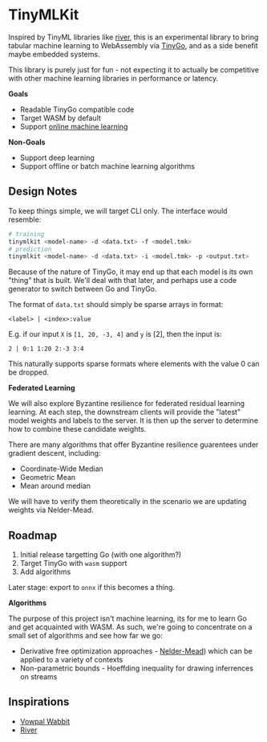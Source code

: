 # TinyMLKit

Inspired by TinyML libraries like [river](https://github.com/online-ml/river), this is an experimental library to bring tabular machine learning to WebAssembly via [TinyGo](tinygo.org/), and as a side benefit maybe embedded systems.

This library is purely just for fun - not expecting it to actually be competitive with other machine learning libraries in performance or latency.

**Goals**

- Readable TinyGo compatible code
- Target WASM by default
- Support [online machine learning](https://www.wikiwand.com/en/Online_machine_learning)

**Non-Goals**

- Support deep learning
- Support offline or batch machine learning algorithms

## Design Notes

To keep things simple, we will target CLI only. The interface would resemble:

```sh
# training
tinymlkit <model-name> -d <data.txt> -f <model.tmk>
# prediction
tinymlkit <model-name> -d <data.txt> -i <model.tmk> -p <output.txt>
``` 

Because of the nature of TinyGo, it may end up that each model is its own "thing" that is built. We'll deal with that later, and perhaps use a code generator to switch between Go and TinyGo. 

The format of `data.txt` should simply be sparse arrays in format:

```
<label> | <index>:value
```

E.g. if our input `X` is `[1, 20, -3, 4]` and `y` is [2], then the input is:

```
2 | 0:1 1:20 2:-3 3:4
```

This naturally supports sparse formats where elements with the value 0 can be dropped.

**Federated Learning**

We will also explore Byzantine resilience for federated residual learning learning. At each step, the downstream clients will provide the "latest" model weights and labels to the server. It is then up the server to determine how to combine these candidate weights.

There are many algorithms that offer Byzantine resilience guarentees under gradient descent, including: 

- Coordinate-Wide Median
- Geometric Mean
- Mean around median

We will have to verify them theoretically in the scenario we are updating weights via Nelder-Mead.  

## Roadmap

1. Initial release targetting Go (with one algorithm?)
2. Target TinyGo with `wasm` support
3. Add algorithms

Later stage: export to `onnx` if this becomes a thing.

**Algorithms**

The purpose of this project isn't machine learning, its for me to learn Go and get acquainted with WASM. As such, we're going to concentrate on a small set of algorithms and see how far we go:

- Derivative free optimization approaches - [Nelder-Mead](https://en.wikipedia.org/wiki/Nelder%E2%80%93Mead_method)) which can be applied to a variety of contexts
- Non-parametric bounds - Hoeffding inequality for drawing inferrences on streams

## Inspirations

- [Vowpal Wabbit](https://vowpalwabbit.org/)
- [River](https://github.com/online-ml/river)